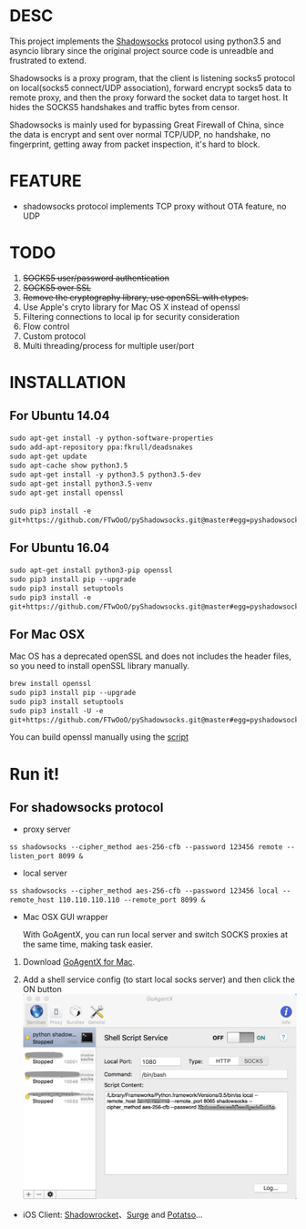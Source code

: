 # DESC

This project implements the [Shadowsocks](https://github.com/shadowsocks/shadowsocks) protocol using python3.5 and asyncio library
 since the original project source code is unreadble and frustrated to extend.

Shadowsocks is a proxy program, that the client is listening socks5 protocol on local(socks5 connect/UDP association), 
forward encrypt socks5 data to remote proxy, and then the proxy forward the socket data to target host. It hides the SOCKS5
 handshakes and traffic bytes from censor.

Shadowsocks is mainly used for bypassing Great Firewall of China, since the data is encrypt and sent over 
normal TCP/UDP, no handshake, no fingerprint, getting away from packet inspection, it's hard to block.

# FEATURE
* shadowsocks protocol implements TCP proxy without OTA feature, no UDP  
 
# TODO

1. ~~SOCKS5 user/password authentication~~
2. ~~SOCKS5 over SSL~~
3. ~~Remove the cryptography library, use openSSL with ctypes.~~
4. Use Apple's cryto library for Mac OS X instead of openssl
5. Filtering connections to local ip for security consideration
6. Flow control
7. Custom protocol
8. Multi threading/process for multiple user/port

# INSTALLATION
## For Ubuntu 14.04

```
sudo apt-get install -y python-software-properties
sudo add-apt-repository ppa:fkrull/deadsnakes
sudo apt-get update
sudo apt-cache show python3.5
sudo apt-get install -y python3.5 python3.5-dev
sudo apt-get install python3.5-venv
sudo apt-get install openssl

sudo pip3 install -e git+https://github.com/FTwOoO/pyShadowsocks.git@master#egg=pyshadowsocks
```

## For Ubuntu 16.04

```
sudo apt-get install python3-pip openssl
sudo pip3 install pip --upgrade
sudo pip3 install setuptools
sudo pip3 install -e git+https://github.com/FTwOoO/pyShadowsocks.git@master#egg=pyshadowsocks
```

## For Mac OSX
Mac OS has a deprecated openSSL and does not includes the header files, so you need to install openSSL library manually.

```shell
brew install openssl
sudo pip3 install pip --upgrade
sudo pip3 install setuptools
sudo pip3 install -U -e git+https://github.com/FTwOoO/pyShadowsocks.git@master#egg=pyshadowsocks
```

You can build openssl manually using the [script](https://github.com/FTwO-O/Build_Mac_Command_Line_Tools/blob/master/openssl.sh) 

# Run it!

## For shadowsocks protocol

* proxy server

```shell
ss shadowsocks --cipher_method aes-256-cfb --password 123456 remote --listen_port 8099 &
```

* local server

```shell
ss shadowsocks --cipher_method aes-256-cfb --password 123456 local --remote_host 110.110.110.110 --remote_port 8099 &
```
   
* Mac OSX GUI wrapper

    With GoAgentX, you can run local server and switch SOCKS proxies at the same time, making task easier. 

1. Download [GoAgentX for Mac](https://goagentx.googlecode.com/files/GoAgentX-v2.2.9.dmg).

2. Add a shell service config (to start local socks server) and then click the ON button
![GoAgentX setting for pyShadowsocks](screenshots/goagentx_shell_service_config.png)

* iOS Client: [Shadowrocket](https://itunes.apple.com/cn/app/shadowrocket/id932747118?mt=8)、[Surge](https://itunes.apple.com/us/app/surge-web-developer-tool-proxy/id1040100637?mt=8) and [Potatso](https://itunes.apple.com/cn/app/tu-dou-si-potatso-qiang-da/id1070901416?l=en&mt=8)...
